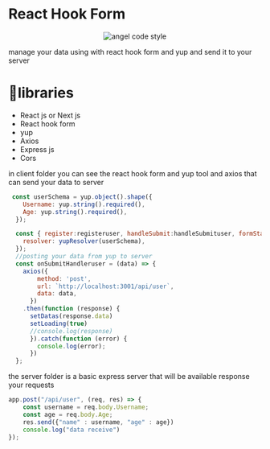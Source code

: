 <h1>React Hook Form</h1>

<p align="center">
  <img src="https://img.shields.io/badge/code_style-Angel-ff0000.svg" alt="angel code style"/>
</p>

<p>manage your data using with react hook form and yup and send it to your server </p>

<h1>📜libraries</h1>
<ul>
  <li>React js or Next js</li>
  <li>React hook form</li>
  <li>yup</li>
  <li>Axios</li>
  <li>Express js</li>
  <li>Cors</li>
</ul>

<p>in client folder you can see the react hook form and yup tool and axios that can send your data to server</p>

``` javascript
 const userSchema = yup.object().shape({
    Username: yup.string().required(),
    Age: yup.string().required(),
  });

  const { register:registeruser, handleSubmit:handleSubmituser, formState: { errors:errorsuser }, reset:resetuser } = useForm({
    resolver: yupResolver(userSchema),
  });
  //posting your data from yup to server
  const onSubmitHandleruser = (data) => {
    axios({
        method: 'post',
        url: `http://localhost:3001/api/user`,
        data: data,
      })
    .then(function (response) {
      setDatas(response.data)
      setLoading(true)
      //console.log(response)
      }).catch(function (error) {
        console.log(error);
      }) 
  }; 
```

<p>the server folder is a basic express server that will be available response your requests</p>

``` javascript
app.post("/api/user", (req, res) => {
    const username = req.body.Username;
    const age = req.body.Age;
    res.send({"name" : username, "age" : age})  
    console.log("data receive")
});
```



